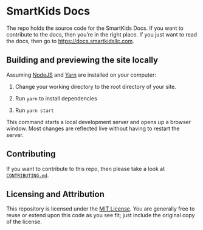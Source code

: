 # SmartKids Docs

The repo holds the source code for the SmartKids Docs. If you want to contribute to the docs, then you’re in the right place. If you just want to read the docs, then go to <https://docs.smartkidsllc.com>.

## Building and previewing the site locally

Assuming [NodeJS](https://nodejs.org) and [Yarn](https://yarnpkg.com/) are installed on your computer:

1.  Change your working directory to the root directory of your site.

2.  Run `yarn` to install dependencies

3.  Run `yarn start`

This command starts a local development server and opens up a browser window. Most changes are reflected live without having to restart the server.

## Contributing

If you want to contribute to this repo, then please take a look at [`CONTRIBUTING.md`](./CONTRIBUTING.md).

## Licensing and Attribution

This repository is licensed under the [MIT License](https://en.wikipedia.org/wiki/MIT_License). You are generally free to reuse or extend upon this code as you see fit; just include the original copy of the license.
